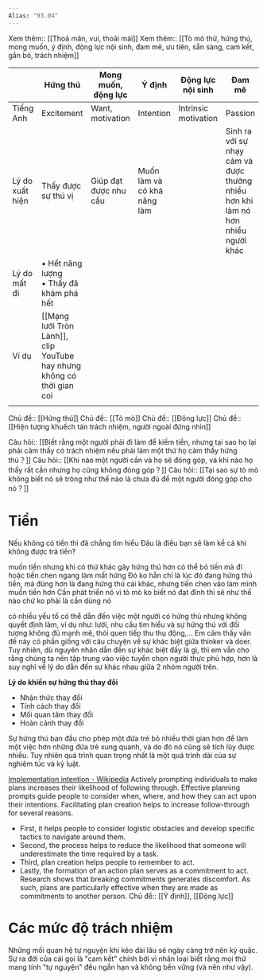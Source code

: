 ```yaml
---
Alias: "93.04"
---
```

Xem thêm:: [[Thoả mãn, vui, thoải mái]]
Xem thêm:: [[Tò mò thử, hứng thú, mong muốn, ý định, động lực nội sinh, đam mê, ưu tiên, sẵn sàng, cam kết, gắn bó, trách nhiệm]]

|                 | Hứng thú                                                               | Mong muốn, động lực   | Ý định                      | Động lực nội sinh    | Đam mê                                                                           | Ưu tiên                          | Sẵn sàng          | Cam kết    | Gắn bó     | Trách nhiệm    |
| --------------- | ---------------------------------------------------------------------- | --------------------- | --------------------------- | -------------------- | -------------------------------------------------------------------------------- | -------------------------------- | ----------------- | ---------- | ---------- | -------------- |
| Tiếng Anh       | Excitement                                                             | Want, motivation      | Intention                   | Intrinsic motivation | Passion                                                                          | Priority                         | Readiness         | Commitment | Attachment | Responsibility |
| Lý do xuất hiện | Thấy được sự thú vị                                                    | Giúp đạt được nhu cầu | Muốn làm và có khả năng làm |                      | Sinh ra với sự nhạy cảm và được thưởng nhiều hơn khi làm nó hơn nhiều người khác | Giúp giải quyết nhu cầu lớn nhất | Có thời gian rảnh |            |            |                |
| Lý do mất đi    | • Hết năng lượng<br>• Thấy đã khám phá hết                             |                       |                             |                      |                                                                                  |                                  |                   |            |            |                |
| Ví dụ           | [[Mạng lưới Tròn Lành]], clip YouTube hay nhưng không có thời gian coi |                       |                             |                      |                                                                                  |                                  |                   |            |            |                |
|                 |                                                                        |                       |                             |                      |                                                                                  |                                  |                   |            |            |                |

Chủ đề:: [[Hứng thú]]
Chủ đề:: [[Tò mò]]
Chủ đề:: [[Động lực]]
Chủ đề:: [[Hiện tượng khuếch tán trách nhiệm, người ngoài đứng nhìn]]

Câu hỏi:: [[Biết rằng một người phải đi làm để kiếm tiền, nhưng tại sao họ lại phải cảm thấy có trách nhiệm nếu phải làm một thứ họ cảm thấy hứng thú？]]
Câu hỏi:: [[Khi nào một người cần và họ sẽ đóng góp, và khi nào họ thấy rất cần nhưng họ cũng không đóng góp？]]
Câu hỏi:: [[Tại sao sự tò mò không biết nó sẽ trông như thế nào là chưa đủ để một người đóng góp cho nó？]]

# Tiền
Nếu không có tiền thì đã chẳng tìm hiểu
Đâu là điều bạn sẽ làm kể cả khi không được trả tiền? 



muốn tiền nhưng khi có thứ khác gây hứng thú hơn có thể bỏ tiền mà đi
hoặc tiền chen ngang làm mất hứng
Đó ko hẳn chỉ là lúc đó đang hứng thú tiền, mà đúng hơn là đang hứng thú cái khác, nhưng tiền chen vào làm mình muốn tiền hơn
Cần phát triển nó vì tò mò ko biết nó đạt đỉnh thì sẽ như thế nào chứ ko phải là cần dùng nó

có nhiều yếu tố có thể dẫn đến việc một người có hứng thú nhưng không quyết định làm, ví dụ như: lười, nhu cầu tìm hiểu và sự hứng thú với đối tượng không đủ mạnh mẽ, thói quen tiếp thu thụ động,... Em cảm thấy vấn đề này có phần giống với câu chuyện về sự khác biệt giữa thinker và doer. Tuy nhiên, dù nguyên nhân dẫn đến sự khác biệt đấy là gì, thì em vẫn cho rằng chúng ta nên tập trung vào việc tuyển chọn người thực phù hợp, hơn là suy nghĩ về lý do dẫn đến sự khác nhau giữa 2 nhóm người trên.

**Lý do khiến sự hứng thú thay đổi**

- Nhận thức thay đổi
- Tính cách thay đổi
- Mối quan tâm thay đổi
- Hoàn cảnh thay đổi


Sự hứng thú ban đầu cho phép một đứa trẻ bỏ nhiều thời gian hơn để làm một việc hơn những đứa trẻ xung quanh, và do đó nó cũng sẽ tích lũy được nhiều. Tuy nhiên quá trình quan trọng nhất là một quá trình dài của sự nghiêm túc và kỷ luật.

[Implementation intention - Wikipedia](https://en.wikipedia.org/wiki/Implementation_intention)
Actively prompting individuals to make plans increases their likelihood of following through. Effective planning prompts guide people to consider when, where, and how they can act upon their intentions. Facilitating plan creation helps to increase follow-through for several reasons. 
- First, it helps people to consider logistic obstacles and develop specific tactics to navigate around them.
- Second, the process helps to reduce the likelihood that someone will underestimate the time required by a task.
- Third, plan creation helps people to remember to act.
- Lastly, the formation of an action plan serves as a commitment to act. Research shows that breaking commitments generates discomfort. As such, plans are particularly effective when they are made as commitments to another person.
Chủ đề:: [[Ý định]], [[Động lực]]

# Các mức độ trách nhiệm
Những mối quan hệ tự nguyện khi kéo dài lâu sẽ ngày càng trở nên kỳ quặc. Sự ra đời của cái gọi là "cam kết" chính bởi vì nhân loại biết rằng mọi thứ mang tính "tự nguyện" đều ngắn hạn và không bền vững (và nên như vậy).

